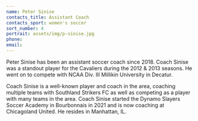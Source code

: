 ```yaml
---
name: Peter Sinise
contacts_title: Assistant Coach
contacts_sport: women's soccer
sort_number: 4
portrait: assets/img/p-sinise.jpg
phone:
email:
---
```

Peter Sinise has been an assistant soccer coach since 2018. Coach Sinise was a standout player for the Cavaliers during the 2012 & 2013 seasons. He went on to compete with NCAA Div. III Millikin University in Decatur.

Coach Sinise is a well-known player and coach in the area, coaching multiple teams with Southland Strikers FC as well as competing as a player with many teams in the area. Coach Sinise started the Dynamo Slayers Soccer Academy in Bourbonnais in 2021 and is now coaching at Chicagoland United. He resides in Manhattan, IL.